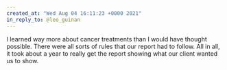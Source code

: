 ```yaml
---
created_at: "Wed Aug 04 16:11:23 +0000 2021"
in_reply_to: @leo_guinan
---
```


I learned way more about cancer treatments than I would have thought possible. There were all sorts of rules that our report had to follow. All in all, it took about a year to really get the report showing what our client wanted us to show.